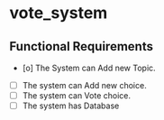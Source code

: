 # vote_system
## Functional Requirements
- [o] The System can Add new Topic.
- [ ] The system can Add new choice.
- [ ] The system can Vote choice.
- [ ] The system has Database

